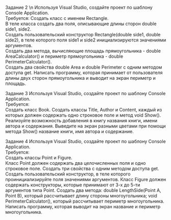 Задание 2 \n
Используя Visual Studio, создайте проект по шаблону Console Application.  
Требуется: Создать класс с именем Rectangle.  
В теле класса создать два поля, описывающие длины сторон double side1, side2.   
Создать пользовательский конструктор Rectangle(double side1, double side2), в теле которого 
поля side1 и side2 инициализируются значениями аргументов.  
Создать два метода, вычисляющие площадь прямоугольника - double AreaCalculator() и периметр 
прямоугольника - double PerimeterCalculator().  
Создать два свойства double Area и double Perimeter с одним методом доступа get. 
Написать программу, которая принимает от пользователя длины двух сторон прямоугольника и выводит 
на экран периметр и площадь. 
 
Задание 3 
Используя Visual Studio, создайте проект по шаблону Console Application.  
Требуется:  
Создать класс Book. Создать классы Title, Author и Content, каждый из которых должен содержать одно 
строковое поле и метод void Show().  
Реализуйте возможность добавления в книгу названия книги, имени автора и содержания. 
Выведите  на  экран  разными  цветами  при  помощи  метода  Show()  название  книги,  имя  автора  и 
содержание. 

Задание 4 
Используя Visual Studio, создайте проект по шаблону Console Application.  
Требуется:  
Создать классы Point и Figure.  
Класс Point должен содержать два целочисленных поля и одно строковое поле. 
Создать три свойства с одним методом доступа get.  
Создать  пользовательский  конструктор,  в  теле  которого  проинициализируйте  поля  значениями 
аргументов.  Класс  Figure  должен  содержать  конструкторы,  которые  принимают  от  3-х  до  5-ти 
аргументов типа Point. 
Создать два метода: double  LengthSide(Point  A,  Point  B),  который  рассчитывает  длину 
стороны  многоугольника;  void  PerimeterCalculator(),  который  рассчитывает  периметр 
многоугольника. 
Написать программу, которая выводит на экран название и периметр многоугольника. 
